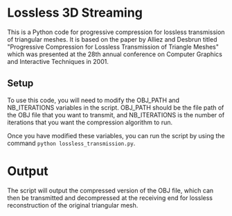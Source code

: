# Lossless 3D Streaming
This is a Python code for progressive compression for lossless transmission of triangular meshes. It is based on the paper by Alliez and Desbrun titled "Progressive Compression for Lossless Transmission of Triangle Meshes" which was presented at the 28th annual conference on Computer Graphics and Interactive Techniques in 2001.

## Setup
To use this code, you will need to modify the OBJ_PATH and NB_ITERATIONS variables in the script. OBJ_PATH should be the file path of the OBJ file that you want to transmit, and NB_ITERATIONS is the number of iterations that you want the compression algorithm to run.

Once you have modified these variables, you can run the script by using the command `python lossless_transmission.py`.

# Output
The script will output the compressed version of the OBJ file, which can then be transmitted and decompressed at the receiving end for lossless reconstruction of the original triangular mesh.
